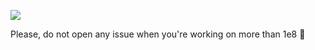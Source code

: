 [![](https://imgs.xkcd.com/comics/coordinate_precision.png)](https://xkcd.com/2170/)

Please, do not open any issue when you're working on more than 1e8 :pray:

